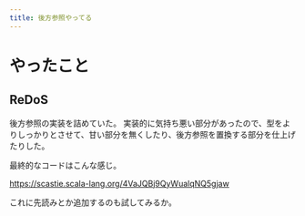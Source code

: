 ```yaml
---
title: 後方参照やってる
---
```


# やったこと

## ReDoS

後方参照の実装を詰めていた。
実装的に気持ち悪い部分があったので、型をよりしっかりとさせて、甘い部分を無くしたり、後方参照を置換する部分を仕上げたりした。

最終的なコードはこんな感じ。

<https://scastie.scala-lang.org/4VaJQBj9QyWualqNQ5gjaw>

これに先読みとか追加するのも試してみるか。
